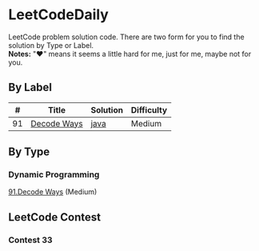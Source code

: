 # LeetCodeDaily
LeetCode problem solution code. There are two form for you to find the solution by Type or Label.<br>
**Notes:** "&hearts;" means it seems a little hard for me, just for me, maybe not for you.

## By Label
| # | Title | Solution | Difficulty |
|---| ----- | -------- | ---------- |
|91|[Decode Ways](https://leetcode.com/problems/decode-ways/#/description)|[java](./leetcode-1~100/91_Decode_Ways.md)|Medium|

## By Type
### Dynamic Programming
[91.Decode Ways](./leetcode-1~100/91_Decode_Ways.md) (Medium)

## LeetCode Contest

### Contest 33
